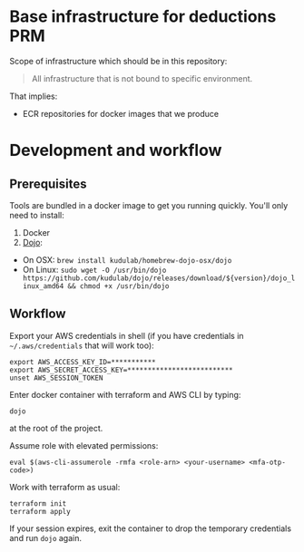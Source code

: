 # Base infrastructure for deductions PRM

Scope of infrastructure which should be in this repository:

> All infrastructure that is not bound to specific environment.

That implies:
 * ECR repositories for docker images that we produce

# Development and workflow

## Prerequisites

Tools are bundled in a docker image to get you running quickly.
You'll only need to install:
1. Docker
2. [Dojo](https://github.com/kudulab/dojo):
 * On OSX: `brew install kudulab/homebrew-dojo-osx/dojo`
 * On Linux: `sudo wget -O /usr/bin/dojo https://github.com/kudulab/dojo/releases/download/${version}/dojo_linux_amd64
&& chmod +x /usr/bin/dojo`

## Workflow

Export your AWS credentials in shell (if you have credentials in `~/.aws/credentials` that will work too):
```
export AWS_ACCESS_KEY_ID=***********
export AWS_SECRET_ACCESS_KEY=**************************
unset AWS_SESSION_TOKEN
```

Enter docker container with terraform and AWS CLI by typing:
```
dojo
```
at the root of the project.

Assume role with elevated permissions:
```
eval $(aws-cli-assumerole -rmfa <role-arn> <your-username> <mfa-otp-code>)
```

Work with terraform as usual:
```
terraform init
terraform apply
```

If your session expires, exit the container to drop the temporary credentials and run `dojo` again.
